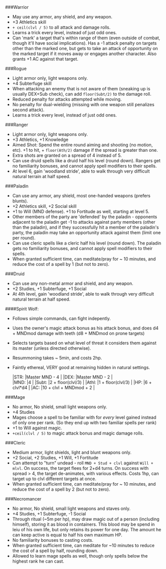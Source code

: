 ###Warrior

* May use any armor, any shield, and any weapon.
* +3 Athletics skill
* `+ ceil(clvl / 5)` to all attack and damage rolls.
* Learns a trick every level, instead of just odd ones.
* Can 'mark' a target that's within range of them (even outside of combat, though it'll have social implications). Has a -1 attack penalty on targets other than the marked one, but gets to take an attack of opportunity on the marked target if it moves away or engages another character. Also grants +1 AC against that target.

###Rogue

* Light armor only, light weapons only.
* +4 Subterfuge skill
* When attacking an enemy that is not aware of them (sneaking up is usually DEX+Sub check), can add `floor(Subt/2)` to the damage roll.
* Reduced penalty for attacks attempted while moving.
* No penalty for dual-wielding (missing with one weapon still penalizes second attack).
* Learns a trick every level, instead of just odd ones.

###Ranger

* Light armor only, light weapons only.
* +3 Athletics, +1 Knowledge
* Aimed Shot: Spend the entire round aiming and shooting (no motion, etc). +1 to hit, + `floor(Ath/2)` damage if the spread is greater than one.
* Extra shots are granted on a spread of 4 instead of 5.
* Can use druid spells like a druid half his level (round down). Rangers get no familiarity bonuses, and cannot apply spell modifiers to their spells.
* At level 6, gain 'woodland stride', able to walk through very difficult natural terrain at half speed.


###Paladin

* Can use any armor, any shield, most one-handed weapons (prefers blunts).
* +2 Athletics skill, +2 Social skill
* +1 to Will (MND defense). +1 to Fortitude as well, starting at level 5.
* Other members of the party are 'defended' by the paladin - opponents adjacent to the paladin get -1 to attacks against party members (other than the paladin), and if they successfully hit a member of the paladin's party, the paladin may take an opportunity attack against them (limit one per round).
* Can use cleric spells like a cleric half his level (round down). The paladin gets no familiarity bonuses, and cannot apply spell modifiers to their spells.
* When granted sufficient time, can meditate/pray for ~ 10 minutes, and reduce the cost of a spell by 1 (but not to zero).

###Druid

* Can use any non-metal armor and shield, and any weapon.
* +2 Studies, +1 Subterfuge, +1 Social
* At 4th level, gain 'woodland stride', able to walk through very difficult natural terrain at half speed.

####Spirit Wolf:

  * Follows simple commands, can fight indepently. 
  * Uses the owner's magic attack bonus as his attack bonus, and does d4 + MNDmod damage with teeth (d8 + MNDmod on prone targets)
  * Selects targets based on what level of threat it considers them against its master (unless directed otherwise).
  * Resummoning takes ~ 5min, and costs 2hp.
  * Faintly ethereal, VERY good at remaining hidden in natural settings.

    |STR:  |Master MND - 4          |
    |DEX:  |Master MND - 2          |  
    |MND:  |4                       |
    |Subt: |2 + floor(clvl/3)       |
    |Athl: |1 + floor(clvl/3)       |
    |HP:   |6 + clvl*d4             |
    |AC:   |10 + clvl + MNDmod + 2  |


###Mage

* No armor, No shield, small light weapons only.
* +4 Studies
* Mages choose a spell to be familiar with for *every* level gained instead of only one per rank.  (So they end up with two familiar spells per rank)
* +1 to Will against magic.
* `+ceil(clvl / 5)` to magic attack bonus and magic damage rolls.

###Cleric

* Medium armor, light shields, light and blunt weapons only.
* +2 Social, +2 Studies, +1 Will, +1 Fortitude
* Can attempt to "turn" undead - roll `MND + Stud + clvl` against `Will + mlvl`. On success, the target flees for 2+d4 turns. On success with spread > 4, the target de-animates, with various effects. Costs 1hp, can target up to clvl different targets at once.
* When granted sufficient time, can meditate/pray for ~ 10 minutes, and reduce the cost of a spell by 2 (but not to zero).

###Necromancer

 * No armor, No shield, small light weapons and staves only.
 * +4 Studies, +1 Subterfuge, -1 Social
 * Through ritual (~5m per hp), may draw magic out of a person (including himself), storing it as blood in containers. This blood may be spend in leiu of his own life, but only retains its power for one day. The amount he can keep active is equal to half his own maximum HP.
 * No familiarity bonuses to casting costs.
 * When granted sufficient time, can meditate for ~10 minutes to reduce the cost of a spell by half, rounding down.
 * Allowed to learn mage spells as well, though only spells below the highest rank he can cast.



